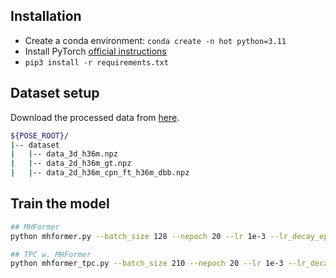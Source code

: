 ## Installation

- Create a conda environment: ```conda create -n hot python=3.11```
- Install PyTorch [official instructions](https://pytorch.org/get-started/locally/)
- ```pip3 install -r requirements.txt```

## Dataset setup

Download the processed data from [here](https://drive.google.com/drive/folders/1mUriHuX8cd4_vXRwkxR8KK7CWsvf4mL1?usp=drive_link). 

```bash
${POSE_ROOT}/
|-- dataset
|   |-- data_3d_h36m.npz
|   |-- data_2d_h36m_gt.npz
|   |-- data_2d_h36m_cpn_ft_h36m_dbb.npz
```

## Train the model

```bash
## MHFormer
python mhformer.py --batch_size 128 --nepoch 20 --lr 1e-3 --lr_decay_epoch 5 --lr_decay 0.95 --frames 351 --stride 1 --model mhformer.mhformer

## TPC w. MHFormer
python mhformer_tpc.py --batch_size 210 --nepoch 20 --lr 1e-3 --lr_decay_epoch 5 --lr_decay 0.95 --frames 351 --stride 1 --model mhformer.tpc_mhformer --token_num 117 --layer_index 1
```

